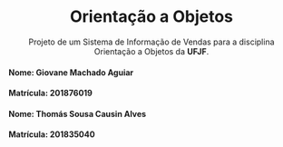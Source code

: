 <h1 align="center">Orientação a Objetos</h1>
<p align="center">Projeto de um Sistema de Informação de Vendas para a disciplina Orientação a Objetos da <strong>UFJF</strong>.</p>
<h4>
Nome: Giovane Machado Aguiar 
</h4>
<h4>
Matrícula: 201876019
</h4>
<h4>
Nome: Thomás Sousa Causin Alves
</h4>
<h4>
Matrícula: 201835040
</h4>
   
